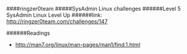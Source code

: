 ####ringzer0team
#####SysAdmin Linux challenges
######Level 5 SysAdmin Linux Level Up
######link: http://ringzer0team.com/challenges/147

######Readings  
* http://man7.org/linux/man-pages/man1/find.1.html
